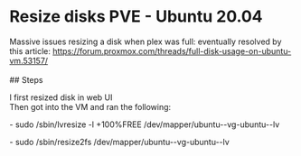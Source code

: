 # Resize disks PVE - Ubuntu 20.04

Massive issues resizing a disk when plex was full: eventually resolved by this article: <https://forum.proxmox.com/threads/full-disk-usage-on-ubuntu-vm.53157/>\
\
\## Steps

I first resized disk in web UI \
Then got into the VM and ran the following: 

\- sudo /sbin/lvresize -l +100%FREE /dev/mapper/ubuntu--vg-ubuntu--lv

\- sudo /sbin/resize2fs /dev/mapper/ubuntu--vg-ubuntu--lv